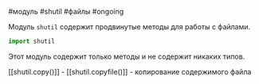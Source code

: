 #модуль #shutil #файлы #ongoing


Модуль `shutil` содержит продвинутые методы для работы с файлами.
```python
import shutil
```

Этот модуль содержит только методы и не содержит никаких типов.

[[shutil.copy()]] - 
[[shutil.copyfile()]] - копирование содержимого файла